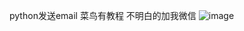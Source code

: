 python发送email 菜鸟有教程  不明白的加我微信
![image](https://user-images.githubusercontent.com/34151528/155473744-ea9f2335-3910-445a-b58b-74e3acf4cc19.png)
